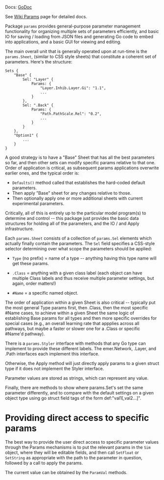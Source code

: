 Docs: [GoDoc](https://pkg.go.dev/github.com/emer/emergent/params)

See [Wiki Params](https://github.com/emer/emergent/wiki/Params) page for detailed docs.

Package `params` provides general-purpose parameter management functionality for organizing multiple sets of parameters efficiently, and basic IO for saving / loading from JSON files and generating Go code to embed into applications, and a basic GUI for viewing and editing.

The main overall unit that is generally operated upon at run-time is the `params.Sheet`, (similar to CSS style sheets) that constitute a coherent set of parameters.  Here's the structure:

```
Sets {
    "Base" {
        Sel: "Layer" {
            Params: {
                "Layer.Inhib.Layer.Gi": "1.1",
                ...
            }
        },
        Sel: ".Back" {
            Params: {
                "Path.PathScale.Rel": "0.2",
                ...
            }
        }
    },
    "Option1" {
        ...
    }
}        
```


A good strategy is to have a "Base" Sheet that has all the best parameters so far, and then other sets can modify specific params relative to that one. Order of application is critical, as subsequent params applications overwrite earlier ones, and the typical order is:

* `Defaults()` method called that establishes the hard-coded default parameters.
* Then apply "Base" sheet for any changes relative to those.
* Then optionally apply one or more additional sheets with current experimental parameters.

Critically, all of this is entirely up to the particular model program(s) to determine and control -- this package just provides the basic data structures for holding all of the parameters, and the IO / and Apply infrastructure.

Each `params.Sheet` consists of a collection of `params.Sel` elements which actually finally contain the parameters.  The `Sel` field specifies a CSS-style selector determining over what scope the parameters should be applied:

* `Type` (no prefix) = name of a type -- anything having this type name will get these params.

* `.Class` = anything with a given class label (each object can have multiple Class labels and thus receive multiple parameter settings, but again, order matters!)

* `#Name` = a specific named object.

The order of application within a given Sheet is also critical -- typically put the most general Type params first, then .Class, then the most specific #Name cases, to achieve within a given Sheet the same logic of establishing Base params for all types and then more specific overrides for special cases (e.g., an overall learning rate that appplies across all pathways, but maybe a faster or slower one for a .Class or specific #Name'd pathway).

There is a `params.Styler` interface with methods that any Go type can implement to provide these different labels.  The emer.Network, .Layer, and .Path interfaces each implement this interface.

Otherwise, the Apply method will just directly apply params to a given struct type if it does not implement the Styler interface.

Parameter values are stored as strings, which can represent any value.

Finally, there are methods to show where params.Set's set the same parameter differently, and to compare with the default settings on a given object type using go struct field tags of the form def:"val1[,val2...]".

# Providing direct access to specific params

The best way to provide the user direct access to specific parameter values through the Params mechanisms is to put the relevant params in the `Sim` object, where they will be editable fields, and then call `SetFloat` or `SetString` as appropriate with the path to the parameter in question, followed by a call to apply the params.

The current value can be obtained by the `ParamVal` methods.


